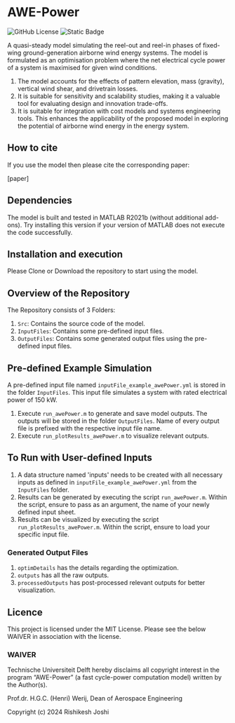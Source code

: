 # AWE-Power
![GitHub License](https://img.shields.io/github/license/awegroup/FixedWingGG-Power)
![Static Badge](https://img.shields.io/badge/MATLAB-R2021b-blue)

A quasi-steady model simulating the reel-out and reel-in phases of fixed-wing ground-generation airborne wind energy systems. The model is formulated as an optimisation problem where the net electrical cycle power of a system is maximised for given wind conditions.

1. The model accounts for the effects of pattern elevation, mass (gravity), vertical wind shear, and drivetrain losses.
2. It is suitable for sensitivity and scalability studies, making it a valuable tool for evaluating design and innovation trade-offs.
3. It is suitable for integration with cost models and systems engineering tools. This enhances the applicability of the proposed model in exploring the potential of airborne wind energy in the energy system.


## How to cite

If you use the model then please cite the corresponding paper:

[paper]

## Dependencies

The model is built and tested in MATLAB R2021b (without additional add-ons). Try installing this version if your version of MATLAB does not execute the code successfully.


## Installation and execution 

Please Clone or Download the repository to start using the model.


## Overview of the Repository

The Repository consists of 3 Folders:

1. `Src`: Contains the source code of the model.
2. `InputFiles`: Contains some pre-defined input files.
3. `OutputFiles`: Contains some generated output files using the pre-defined input files.


## Pre-defined Example Simulation

A pre-defined input file named `inputFile_example_awePower.yml` is stored in the folder `InputFiles`. This input file simulates a system with rated electrical power of 150 kW.
1. Execute `run_awePower.m` to generate and save model outputs. The outputs will be stored in the folder `OutputFiles`. Name of every output file is prefixed with the respective input file name.
2. Execute `run_plotResults_awePower.m` to visualize relevant outputs.


## To Run with User-defined Inputs

1. A data structure named 'inputs' needs to be created with all necessary inputs as defined in `inputFile_example_awePower.yml` from the `InputFiles` folder.
2. Results can be generated by executing the script `run_awePower.m`. Within the script, ensure to pass as an argument, the name of your newly defined input sheet.
3. Results can be visualized by executing the script `run_plotResults_awePower.m`. Within the script, ensure to load your specific input file.

### Generated Output Files

1. `optimDetails` has the details regarding the optimization.
2. `outputs` has all the raw outputs.
3. `processedOutputs` has post-processed relevant outputs for better visualization.


## Licence
This project is licensed under the MIT License. Please see the below WAIVER in association with the license.

### WAIVER
Technische Universiteit Delft hereby disclaims all copyright interest in the program “AWE-Power” (a fast cycle-power computation model) written by the Author(s).

Prof.dr. H.G.C. (Henri) Werij, Dean of Aerospace Engineering

Copyright (c) 2024 Rishikesh Joshi






